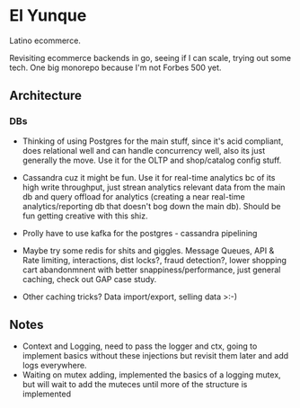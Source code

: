 # El Yunque
Latino ecommerce.

Revisiting ecommerce backends in go, seeing if I can scale, trying out some tech. One big monorepo because I'm not Forbes 500 yet.

## Architecture
### DBs
- Thinking of using Postgres for the main stuff, since it's acid compliant, does relational well and can handle concurrency well, also its just generally the move. Use it for the OLTP and shop/catalog config stuff.

- Cassandra cuz it might be fun. Use it for real-time analytics bc of its high write throughput, just strean analytics relevant data from the main db and query offload for analytics (creating a near real-time analytics/reporting db that doesn't bog down the main db). Should be fun getting creative with this shiz.

- Prolly have to use kafka for the postgres - cassandra pipelining

- Maybe try some redis for shits and giggles. Message Queues, API & Rate limiting, interactions, dist locks?, fraud detection?, lower shopping cart abandonmnent with better snappiness/performance, just general caching, check out GAP case study.

- Other caching tricks? Data import/export, selling data >:-)

## Notes
- Context and Logging, need to pass the logger and ctx, going to implement basics without these injections but revisit them later and add logs everywhere.
- Waiting on mutex adding, implemented the basics of a logging mutex, but will wait to add the muteces until more of the structure is implemented